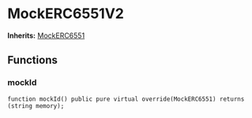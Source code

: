 # MockERC6551V2
**Inherits:**
[MockERC6551](/lib/solady/test/utils/mocks/MockERC6551.sol/contract.MockERC6551.md)


## Functions
### mockId


```solidity
function mockId() public pure virtual override(MockERC6551) returns (string memory);
```

